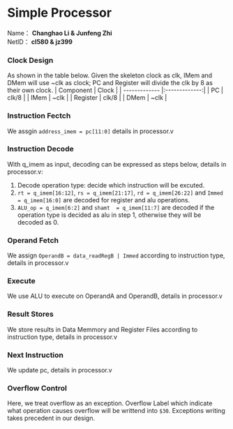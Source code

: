 # Simple Processor

Name： **Changhao Li & Junfeng Zhi**  
NetID： **cl580 & jz399**

### Clock Design
As shown in the table below. Given the skeleton clock as clk, IMem and DMem will use ~clk as clock; PC and Register will divide the clk by 8 as their own clock.
| Component | Clock   |
| -------------  |:-------------:|
| PC           | clk/8 |
| IMem         | ~clk       |
| Register            | clk/8     |
| DMem            | ~clk  |

### Instruction Fectch
We assgin `address_imem = pc[11:0]` details in processor.v

### Instruction Decode
With q_imem as input, decoding can be expressed as steps below, details in processor.v:

1. Decode operation type: decide which instruction will be excuted.
2. `rt = q_imem[16:12]`, `rs = q_imem[21:17]`, `rd = q_imem[26:22]` and `Immed = q_imem[16:0]` are decoded for register and alu operations. 
3. `ALU_op = q_imem[6:2]` and `shamt  = q_imem[11:7]` are decoded if the operation type is decided as alu in step 1, otherwise they will be decoded as 0.

### Operand Fetch
We assign `OperandB = data_readRegB | Immed` according to instruction type, details in processor.v

### Execute
We use ALU to execute on OperandA and OperandB, details in processor.v

### Result Stores
We store results in Data Memmory and Register Files according to instruction type, details in processor.v

### Next Instruction
We update pc, details in processor.v

### Overflow Control
Here, we treat overflow as an exception. Overflow Label which indicate what operation causes overflow will be writtend into `$30`. Exceptions writing takes precedent in our design.


